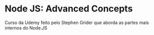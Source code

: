 # Node JS: Advanced Concepts
Curso da Udemy feito pelo Stephen Grider que aborda as partes mais internos do Node.JS
